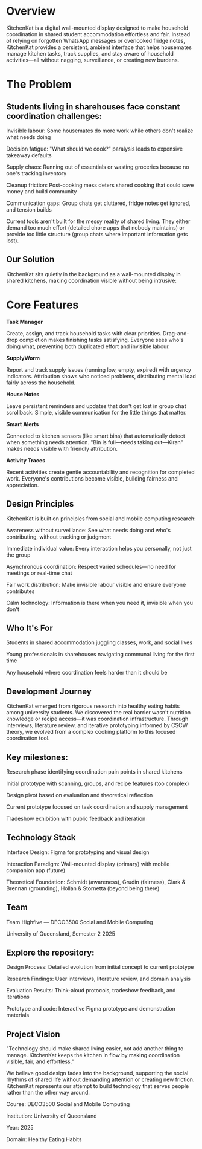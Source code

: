 # Overview

KitchenKat is a digital wall-mounted display designed to make household coordination in shared student accommodation effortless and fair. Instead of relying on forgotten WhatsApp messages or overlooked fridge notes, KitchenKat provides a persistent, ambient interface that helps housemates manage kitchen tasks, track supplies, and stay aware of household activities—all without nagging, surveillance, or creating new burdens.

# The Problem

## Students living in sharehouses face constant coordination challenges:

Invisible labour: Some housemates do more work while others don't realize what needs doing

Decision fatigue: "What should we cook?" paralysis leads to expensive takeaway defaults

Supply chaos: Running out of essentials or wasting groceries because no one's tracking inventory

Cleanup friction: Post-cooking mess deters shared cooking that could save money and build community

Communication gaps: Group chats get cluttered, fridge notes get ignored, and tension builds

Current tools aren't built for the messy reality of shared living. They either demand too much effort (detailed chore apps that nobody maintains) or provide too little structure (group chats where important information gets lost).

## Our Solution

KitchenKat sits quietly in the background as a wall-mounted display in shared kitchens, making coordination visible without being intrusive:

# Core Features

**Task Manager**

Create, assign, and track household tasks with clear priorities. Drag-and-drop completion makes finishing tasks satisfying. Everyone sees who's doing what, preventing both duplicated effort and invisible labour.

**SupplyWorm**

Report and track supply issues (running low, empty, expired) with urgency indicators. Attribution shows who noticed problems, distributing mental load fairly across the household.

**House Notes**

Leave persistent reminders and updates that don't get lost in group chat scrollback. Simple, visible communication for the little things that matter.

**Smart Alerts**

Connected to kitchen sensors (like smart bins) that automatically detect when something needs attention. "Bin is full—needs taking out—Kiran" makes needs visible with friendly attribution.

**Activity Traces**

Recent activities create gentle accountability and recognition for completed work. Everyone's contributions become visible, building fairness and appreciation.

## Design Principles

KitchenKat is built on principles from social and mobile computing research:

Awareness without surveillance: See what needs doing and who's contributing, without tracking or judgment

Immediate individual value: Every interaction helps you personally, not just the group

Asynchronous coordination: Respect varied schedules—no need for meetings or real-time chat

Fair work distribution: Make invisible labour visible and ensure everyone contributes

Calm technology: Information is there when you need it, invisible when you don't


## Who It's For

Students in shared accommodation juggling classes, work, and social lives

Young professionals in sharehouses navigating communal living for the first time

Any household where coordination feels harder than it should be


## Development Journey

KitchenKat emerged from rigorous research into healthy eating habits among university students. We discovered the real barrier wasn't nutrition knowledge or recipe access—it was coordination infrastructure. Through interviews, literature review, and iterative prototyping informed by CSCW theory, we evolved from a complex cooking platform to this focused coordination tool.

## Key milestones:

Research phase identifying coordination pain points in shared kitchens

Initial prototype with scanning, groups, and recipe features (too complex)

Design pivot based on evaluation and theoretical reflection

Current prototype focused on task coordination and supply management

Tradeshow exhibition with public feedback and iteration


## Technology Stack

Interface Design: Figma for prototyping and visual design

Interaction Paradigm: Wall-mounted display (primary) with mobile companion app (future)

Theoretical Foundation: Schmidt (awareness), Grudin (fairness), Clark & Brennan (grounding), Hollan & Stornetta (beyond being there)


## Team
Team Highfive — DECO3500 Social and Mobile Computing

University of Queensland, Semester 2 2025

## Explore the repository:

Design Process: Detailed evolution from initial concept to current prototype

Research Findings: User interviews, literature review, and domain analysis

Evaluation Results: Think-aloud protocols, tradeshow feedback, and iterations

Prototype and code: Interactive Figma prototype and demonstration materials



## Project Vision

"Technology should make shared living easier, not add another thing to manage. KitchenKat keeps the kitchen in flow by making coordination visible, fair, and effortless."

We believe good design fades into the background, supporting the social rhythms of shared life without demanding attention or creating new friction. KitchenKat represents our attempt to build technology that serves people rather than the other way around.

Course: DECO3500 Social and Mobile Computing

Institution: University of Queensland

Year: 2025

Domain: Healthy Eating Habits 
